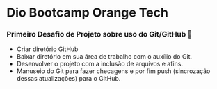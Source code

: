 # Dio Bootcamp Orange Tech 

### Primeiro Desafio de Projeto sobre uso do Git/GitHub :file_folder:

- Criar diretório GitHub
- Baixar diretório em sua área de trabalho com o auxílio do Git.
- Desenvolver o projeto com a inclusão de arquivos e afins. 
- Manuseio do Git para fazer checagens e por fim push (sincrozação dessas atualizações) para o GitHub.
